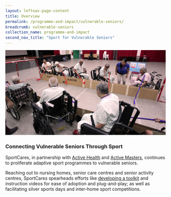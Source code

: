 ```yaml
---
layout: leftnav-page-content
title: Overview
permalink: /programme-and-impact/vulnerable-seniors/
breadcrumb: vulnerable-seniors
collection_name: programme-and-impact
second_nav_title: "Sport for Vulnerable Seniors"
---
```


![Alternative text for screen readers](/images/Seniors_picture.jpg)

### Connecting Vulnerable Seniors Through Sport 

SportCares, in partnership with [Active Health](https://www.activehealth.sg) and [Active Masters](https://www.myactivesg.com/Programmes/For-Masters-and-Seniors), continues to proliferate adaptive sport programmes to vulnerable seniors. 

Reaching out to nursing homes, senior care centres and senior activity centres, SportCares spearheads efforts like [developing a toolkit](https://sportcares.sportsingapore.gov.sg/programme-and-impact/adaptive-sports-toolkit/) and instruction videos for ease of adoption and plug-and-play; as well as facilitating silver sports days and inter-home sport competitions. 

